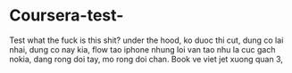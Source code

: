 # Coursera-test-
Test 
what the fuck is this shit? under the hood, ko duoc thi cut, dung co lai nhai, dung co nay kia, flow tao iphone nhung loi van tao nhu la cuc gach nokia, dang rong doi tay, mo rong doi chan. Book ve viet jet xuong quan 3,
